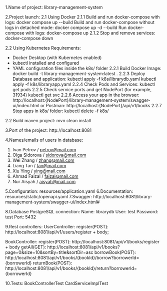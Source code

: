 1.Name of project: library-management-system

2.Project launch:
2.1 Using Docker
2.1.1 Build and run docker-compose with logs:
docker compose up --build
Build and run docker-compose without logs in detached mode:
docker compose up -d --build
Run docker-compose with logs:
docker-compose up
2.1.2 Stop and remove services:
docker-compose down

2.2 Using Kubernetes
Requirements:
 - Docker Desktop (with Kubernetes enabled)
 - kubectl installed and configured
 - YAML configuration files inside the k8s/ folder
2.2.1 Build Docker Image:
docker build -t library-management-system:latest .
2.2.3 Deploy Database and application:
kubectl apply -f k8s/librarydb.yaml 
kubectl apply -f k8s/libraryapp.yaml
2.2.4 Check Pods and Services:
kubectl get pods
2.2.5 Check service ports and get NodePort (for example, 31934)
kubectl get svc
2.2.6 Access your app in the browser:
http://localhost:{NodePort}/library-management-system/swagger-ui/index.html
or Postman:
http://localhost:{NodePort}/api/v1/books
2.2.7 Stop apps in k8s/ folder:
kubectl delete -f k8s/

2.2 Build maven project:
mvn clean install

3.Port of the project:
http://localhost:8081

4.Names/emails of users in database:
1. Ivan Petrov / petrov@mail.com 
2. Olga Sidorova / sidorova@mail.com 
3. Wei Zhang / zhang@mail.com 
4. Liang Tan / tan@mail.com 
5. Xiu Ying / ying@mail.com 
6. Ahmad Faizal / faizal@mail.com
7. Nur Aisyah / aisyah@mail.com

5.Configuration: resources/application.yaml
6.Documentation: resources/static/openapi.yaml
7.Swagger: http://localhost:8081/library-management-system/swagger-ui/index.html#

8.Database PostgreSQL connection:
Name: librarydb
User: test
Password: test
Port: 5432

9.Rest controllers:
UserController:
register(POST): http://localhost:8081/api/v1/users/register + body;

BookController:
register(POST): http://localhost:8081/api/v1/books/register + body
getAll(GET): http://localhost:8081/api/v1/books?page=0&size=10&sortBy=title&sortDir=asc
borrowBook(POST): http://localhost:8081/api/v1/books/{bookId}/borrow?borrowerId={borrowerId}
returnBook(POST): http://localhost:8081/api/v1/books/{bookId}/return?borrowerId={borrowerId}

10.Tests:
BookControllerTest
CardServiceImplTest